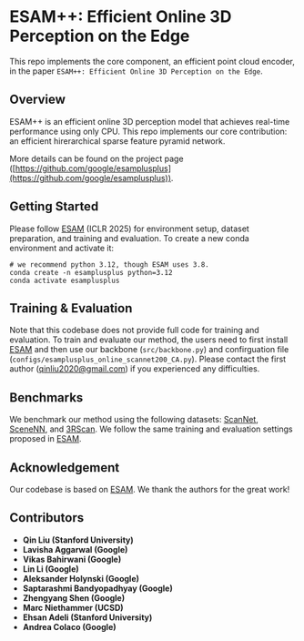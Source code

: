 # ESAM++: Efficient Online 3D Perception on the Edge

This repo implements the core component, an efficient point cloud encoder, in the paper ```ESAM++: Efficient Online 3D Perception on the Edge```. 

## Overview
ESAM++ is an efficient online 3D perception model that achieves real-time performance using only CPU. This repo implements our core contribution: an efficient hirerarchical sparse feature pyramid network. 

More details can be found on the project page ([https://github.com/google/esamplusplus](https://github.com/google/esamplusplus)).

## Getting Started
Please follow [ESAM](https://github.com/xuxw98/ESAM) (ICLR 2025) for environment setup, dataset preparation, and training and evaluation. To create a new conda environment and activate it:
```
# we recommend python 3.12, though ESAM uses 3.8.
conda create -n esamplusplus python=3.12
conda activate esamplusplus
```

## Training & Evaluation
Note that this codebase does not provide full code for training and evaluation. To train and evaluate our method, the users need to first install [ESAM](https://github.com/xuxw98/ESAM) and then use our backbone (```src/backbone.py```) and confirguation file (```configs/esamplusplus_online_scannet200_CA.py```). Please contact the first author (qinliu2020@gmail.com) if you experienced any difficulties.


## Benchmarks
We benchmark our method using the following datasets: [ScanNet](https://github.com/ScanNet/ScanNet), [SceneNN](https://github.com/hkust-vgd/scenenn), and [3RScan](https://github.com/WaldJohannaU/3RScan). We follow the same training and evaluation settings proposed in [ESAM](https://github.com/xuxw98/ESAM).

## Acknowledgement
Our codebase is based on [ESAM](https://github.com/xuxw98/ESAM). We thank the authors for the great work!

## Contributors
- **Qin Liu (Stanford University)**
- **Lavisha Aggarwal (Google)**
- **Vikas Bahirwani (Google)**
- **Lin Li (Google)**
- **Aleksander Holynski (Google)**
- **Saptarashmi Bandyopadhyay (Google)**
- **Zhengyang Shen (Google)**
- **Marc Niethammer (UCSD)**
- **Ehsan Adeli (Stanford University)**
- **Andrea Colaco (Google)**
